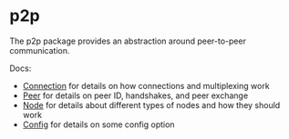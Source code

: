 # p2p

The p2p package provides an abstraction around peer-to-peer communication.

Docs:

- [Connection](../spec/p2p/legacy-docs/connection.md) for details on how connections and multiplexing work
- [Peer](../spec/p2p/legacy-docs/node.md) for details on peer ID, handshakes, and peer exchange
- [Node](../spec/p2p/legacy-docs/node.md) for details about different types of nodes and how they should work
- [Config](../spec/p2p/legacy-docs/config.md) for details on some config option
